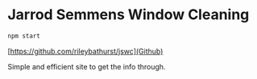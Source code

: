 # Jarrod Semmens Window Cleaning

```bash
npm start
```

[https://github.com/rileybathurst/jswc](Github)

Simple and efficient site to get the info through.
